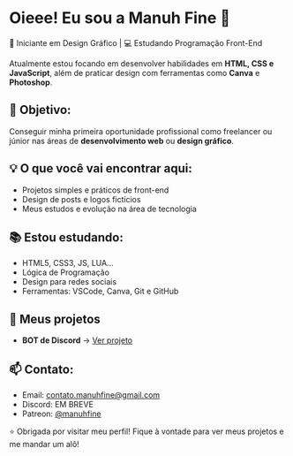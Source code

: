 # Oieee! Eu sou a Manuh Fine 👋

🎨 Iniciante em Design Gráfico | 💻 Estudando Programação Front-End

Atualmente estou focando em desenvolver habilidades em **HTML, CSS e JavaScript**, além de praticar design com ferramentas como **Canva** e **Photoshop**.



## 🎯 Objetivo: 
Conseguir minha primeira oportunidade profissional como freelancer ou júnior nas áreas de **desenvolvimento web** ou **design gráfico**.



## 💡 O que você vai encontrar aqui:
- Projetos simples e práticos de front-end
- Design de posts e logos fictícios
- Meus estudos e evolução na área de tecnologia



## 📚 Estou estudando:
- HTML5, CSS3, JS, LUA...
- Lógica de Programação
- Design para redes sociais
- Ferramentas: VSCode, Canva, Git e GitHub



## 🚀 Meus projetos

- **BOT de Discord** → [Ver projeto](https://github.com/ManuhFine/Fine-BOT_Discord)

 

## 📫 Contato:
- Email: contato.manuhfine@gmail.com
- Discord: EM BREVE
- Patreon: [@manuhfine](https://www.patreon.com/c/manuhfine) 


⭐ Obrigada por visitar meu perfil! Fique à vontade para ver meus projetos e me mandar um alô!
